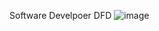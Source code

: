 Software Develpoer DFD
![image](https://cloud.githubusercontent.com/assets/25205721/22490720/66b3f52c-e7e4-11e6-976d-2b5323ca9440.png)
